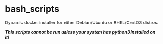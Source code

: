 # bash_scripts

Dynamic docker installer for either Debian/Ubuntu or RHEL/CentOS distros.

***This scripts cannot be run unless your system has python3 installed on it!***
